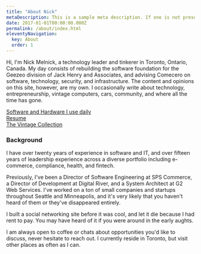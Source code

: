```yaml
---
title: "About Nick"
metaDescription: This is a sample meta description. If one is not present in your page/post's front matter, the default metadata.desciption will be used instead.
date: 2017-01-01T00:00:00.000Z
permalink: /about/index.html
eleventyNavigation:
  key: About
  order: 1
---
```

Hi, I'm Nick Melnick, a technology leader and tinkerer in Toronto, Ontario, Canada. My day consists of rebuilding the software foundation for the Geezeo division of Jack Henry and Associates, and advising Comecero on software, technology, security, and infrastructure. The content and opinions on this site, however, are my own. I occasionally write about technology, entrepreneurship, vintage computers, cars, community, and where all the time has gone.

[Software and Hardware I use daily](/uses)  
[Resume](/resume)  
[The Vintage Collection](/the-vintage-collection/)

### Background

I have over twenty years of experience in software and IT, and over fifteen years of leadership experience across a diverse portfolio including e-commerce, compliance, health, and fintech.

Previously, I've been a Director of Software Engineering at SPS Commerce, a Director of Development at Digital River, and a System Architect at G2 Web Services. I've worked on a ton of small companies and startups throughout Seattle and Minneapolis, and it's very likely that you haven't heard of them or they've disappeared entirely.

I built a social networking site before it was cool, and let it die because I had rent to pay. You may have heard of it if you were around in the early aughts.  
  
I am always open to coffee or chats about opportunities you'd like to discuss, never hesitate to reach out. I currently reside in Toronto, but visit other places as often as I can.

